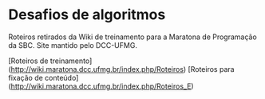 # Desafios de algoritmos

Roteiros retirados da Wiki de treinamento para a Maratona de Programação da SBC.
Site mantido pelo DCC-UFMG.

[Roteiros de treinamento] (http://wiki.maratona.dcc.ufmg.br/index.php/Roteiros)
[Roteiros para fixação de conteúdo] (http://wiki.maratona.dcc.ufmg.br/index.php/Roteiros_E)

